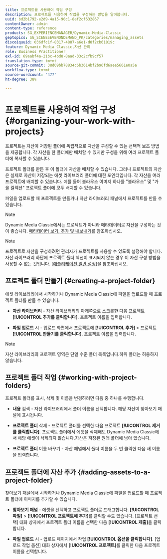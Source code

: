 ```yaml
---
title: 프로젝트를 사용하여 작업 구성
description: 프로젝트를 사용하여 작업을 구성하는 방법을 알아봅니다.
uuid: bd2b1792-e2d9-4a15-90c1-8ef2cf632867
contentOwner: admin
content-type: reference
products: SG_EXPERIENCEMANAGER/Dynamic-Media-Classic
geptopics: SG_SCENESEVENONDEMAND_PK/categories/managing_assets
discoiquuid: 036dfc1f-8317-4887-a6e1-d8f2cb61819c
feature: Dynamic Media Classic,자산 관리
role: Business Practitioner
exl-id: 69aabf4a-21bc-4bd8-8aad-33c2cfb9cf57
translation-type: tm+mt
source-git-commit: 38d09bb78834c6b3614bf2b96fd6aee5661e0a5a
workflow-type: tm+mt
source-wordcount: '477'
ht-degree: 38%

---
```


# 프로젝트를 사용하여 작업 구성{#organizing-your-work-with-projects}

프로젝트는 자산이 저장된 폴더에 독립적으로 자산을 구성할 수 있는 선택적 보조 방법을 제공합니다. 각 자산을 한 폴더에만 배치할 수 있지만 구성을 위해 여러 프로젝트 폴더에 복사할 수 있습니다.

프로젝트 폴더를 만든 후 이 폴더에 자산을 배치할 수 있습니다. 그러나 프로젝트의 자산은 실제로 자산이 저장되는 에셋 라이브러리 폴더에 대한 포인터입니다. 각 자산을 여러 프로젝트에 배치할 수 있습니다. 예를 들어 블라우스 이미지 하나를 &quot;블라우스&quot; 및 &quot;가을 컬렉션&quot; 프로젝트 폴더에 모두 배치할 수 있습니다.

파일을 업로드할 때 프로젝트를 만들거나 자산 라이브러리 패널에서 프로젝트를 만들 수 있습니다.

>[!NOTE]
>
>Dynamic Media Classic에서는 프로젝트가 아니라 메타데이터로 자산을 구성하는 것이 좋습니다. [메타데이터 보기, 추가 및 내보내기](viewing-adding-exporting-metadata.md)를 참조하십시오.

>[!NOTE]
>
>프로젝트로 자산을 구성하려면 관리자가 프로젝트를 사용할 수 있도록 설정해야 합니다. 자산 라이브러리 하단에 프로젝트 폴더 섹션이 표시되지 않는 경우 이 자산 구성 방법을 사용할 수 없는 것입니다. [[애플리케이션 일반 설정]](application-setup.md#general-settings)을 참조하십시오.

## 프로젝트 폴더 만들기 {#creating-a-project-folder}

에셋 라이브러리에서 시작하거나 Dynamic Media Classic에 파일을 업로드할 때 프로젝트 폴더를 만들 수 있습니다.

* **자산 라이브러리**  - 자산 라이브러리의 아래쪽으로 스크롤한 다음 프로젝트  **[!UICONTROL 추가를 클릭합니다]**. 프로젝트 이름을 입력합니다.

* **파일 업로드**  시 - 업로드 화면에서 프로젝트에  **[!UICONTROL 추가]**  > 프로젝트  **[!UICONTROL 만들기를 클릭합니다]**. 프로젝트 이름을 입력합니다.

>[!NOTE]
>
>자산 라이브러리의 프로젝트 영역은 단일 수준 폴더 목록입니다.하위 폴더는 허용하지 않습니다.

## 프로젝트 폴더 작업 {#working-with-project-folders}

프로젝트 폴더를 표시, 삭제 및 이름을 변경하려면 다음 중 하나를 수행합니다.

* **내용**  검색 - 자산 라이브러리에서 폴더 이름을 선택합니다. 해당 자산이 찾아보기 패널에 표시됩니다.

* **프로젝트 폴더**  삭제 - 프로젝트 폴더를 선택한 다음 프로젝트  **[!UICONTROL 제거를 클릭합니다]**. 프로젝트 폴더에서 에셋을 삭제해도 Dynamic Media Classic에서 해당 에셋이 삭제되지 않습니다.자산은 저장된 원래 폴더에 남아 있습니다.

* **프로젝트 폴더**  이름 바꾸기 - 자산 패널에서 폴더 이름을 두 번 클릭한 다음 새 이름을 입력합니다.

## 프로젝트 폴더에 자산 추가 {#adding-assets-to-a-project-folder}

찾아보기 패널에서 시작하거나 Dynamic Media Classic에 파일을 업로드할 때 프로젝트 폴더에 이미지를 추가할 수 있습니다.

* **찾아보기 패널**  - 에셋을 선택하고 프로젝트 폴더로 드래그합니다. **[!UICONTROL 파일]** > **[!UICONTROL 프로젝트에 추가]**&#x200B;를 클릭할 수도 있습니다. [프로젝트 선택] 대화 상자에서 프로젝트 폴더 이름을 선택한 다음 **[!UICONTROL 제출]**&#x200B;을 클릭합니다.

* **파일 업로드**  시 - 업로드 페이지에서 작업  **[!UICONTROL 옵션을 클릭합니다]**. [업로드 작업 옵션] 대화 상자에서 **[!UICONTROL 프로젝트]**&#x200B;를 클릭한 다음 프로젝트 이름을 선택합니다.
